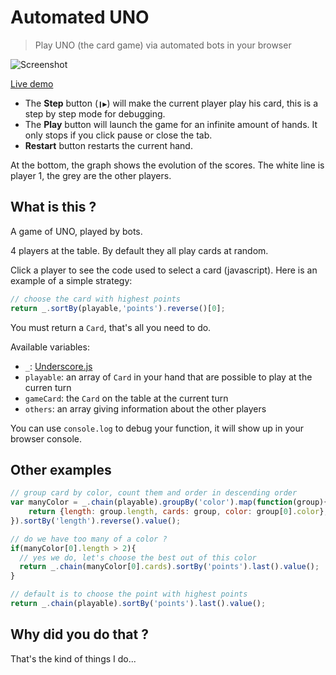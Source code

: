 # Automated UNO

> Play UNO (the card game) via automated bots in your browser

![Screenshot](https://raw.githubusercontent.com/lipsumar/automated-uno/master/resources/screenshot.png)

[Live demo](https://lipsumar.github.io/automated-uno/)

* The **Step** button (`❙▶`) will make the current player play his card, this is a step by step mode for debugging.
* The **Play** button will launch the game for an infinite amount of hands. It only stops if you click pause or close the tab.
* **Restart** button restarts the current hand.

At the bottom, the graph shows the evolution of the scores. The white line is player 1, the grey are the other players.

## What is this ?

A game of UNO, played by bots. 

4 players at the table. By default they all play cards at random.

Click a player to see the code used to select a card (javascript). Here is an example of a simple strategy:

```js
// choose the card with highest points
return _.sortBy(playable,'points').reverse()[0];
```

You must return a `Card`, that's all you need to do.

Available variables:
* `_`: [Underscore.js](http://underscorejs.org/)
* `playable`: an array of `Card` in your hand that are possible to play at the curren turn
* `gameCard`: the `Card` on the table at the current turn
* `others`: an array giving information about the other players

You can use `console.log` to debug your function, it will show up in your browser console.

## Other examples


```js
// group card by color, count them and order in descending order
var manyColor = _.chain(playable).groupBy('color').map(function(group){
    return {length: group.length, cards: group, color: group[0].color};
}).sortBy('length').reverse().value();

// do we have too many of a color ?
if(manyColor[0].length > 2){
  // yes we do, let's choose the best out of this color
  return _.chain(manyColor[0].cards).sortBy('points').last().value();
}

// default is to choose the point with highest points
return _.chain(playable).sortBy('points').last().value();
```


## Why did you do that ?

That's the kind of things I do...
